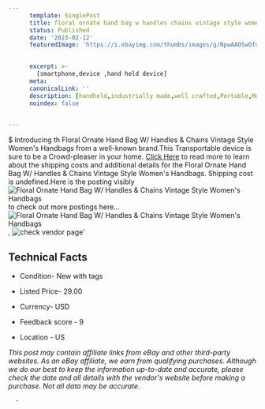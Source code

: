 ```yaml
---
      template: SinglePost
      title: floral ornate hand bag w handles chains vintage style women s handbags
      status: Published
      date: '2023-02-12'
      featuredImage: 'https://i.ebayimg.com/thumbs/images/g/NpwAAOSwOfdjtO2j/s-l225.jpg'
       

      excerpt: >-
        [smartphone,device ,hand held device]
      meta:
      canonicalLink: ''
      description: [handheld,industrially made,well crafted,Portable,Mobile,Compact,Convenient,Lightweight,Maneuverable,Man-portable,Miniature,Carriable,Hand-held,Light,Holdable,Transportable,Mobile device,Pocket-sized,On-the-go,Wireless,Cordless,Compact size,Convenient size, smartphone,device ,hand held device]
      noindex: false
      

---
```

$
      Introducing th Floral Ornate Hand Bag W/ Handles & Chains Vintage Style Women's Handbags from a well-known brand.This Transportable device  is sure to be a Crowd-pleaser in your home. [Click Here](https://www.ebay.com/itm/394406545329?hash=item5bd47647b1%3Ag%3ANpwAAOSwOfdjtO2j&mkevt=1&mkcid=1&mkrid=711-53200-19255-0&campid=%253CePNCampaignId%253E&customid=%253CreferenceId%253E&toolid=10049) to read more to learn about the shipping costs and additional details for the Floral Ornate Hand Bag W/ Handles & Chains Vintage Style Women's Handbags. Shipping cost is undefined.Here is the posting visibly ![Floral Ornate Hand Bag W/ Handles & Chains Vintage Style Women's Handbags](https://i.ebayimg.com/thumbs/images/g/NpwAAOSwOfdjtO2j/s-l225.jpg) to check out more postings here... ![Floral Ornate Hand Bag W/ Handles & Chains Vintage Style Women's Handbags](https://i.ebayimg.com/images/g/NpwAAOSwOfdjtO2j/s-l1600.jpg), ![check vendor page](https://origin-galleryplus.ebayimg.com/ws/web/394406545329_2_0_1/225x225.jpg,https://origin-galleryplus.ebayimg.com/ws/web/394406545329_3_0_1/225x225.jpg)'

      

 ## Technical Facts 



     
      

 - Condition- New with tags 


      

 - Listed Price- 29.00 


      

 - Currency- USD 


      

 - Feedback score - 9 


      

 - Location - US 


      
      

 *_This post may contain affiliate links from eBay and other third-party websites. As an eBay affiliate, we earn from qualifying purchases. Although we do our best to keep the information up-to-date and accurate, please check the date and all details with the vendor's website before making a purchase. Not all data may be accurate._*




      -
